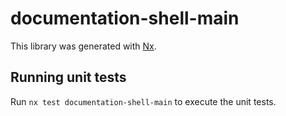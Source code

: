 # documentation-shell-main

This library was generated with [Nx](https://nx.dev).

## Running unit tests

Run `nx test documentation-shell-main` to execute the unit tests.
